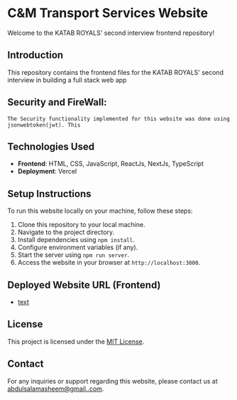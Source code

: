 # C&M Transport Services Website

Welcome to the KATAB ROYALS' second interview frontend repository!

## Introduction

This repository contains the frontend files for the KATAB ROYALS' second interview in building a full stack web app

## Security and FireWall:

    The Security functionality implemented for this website was done using jsonwebtoken(jwt). This

## Technologies Used

- **Frontend**: HTML, CSS, JavaScript, ReactJs, NextJs, TypeScript
- **Deployment**: Vercel

## Setup Instructions

To run this website locally on your machine, follow these steps:

1. Clone this repository to your local machine.
2. Navigate to the project directory.
3. Install dependencies using `npm install`.
4. Configure environment variables (if any).
5. Start the server using `npm run server`.
6. Access the website in your browser at `http://localhost:3000`.

## Deployed Website URL (Frontend)

- [text](https://candm-services.vercel.app/)

## License

This project is licensed under the [MIT License](LICENSE).

## Contact

For any inquiries or support regarding this website, please contact us at [abdulsalamasheem@gmail..com](mailto:abdulsalamasheem@gmail.com).
